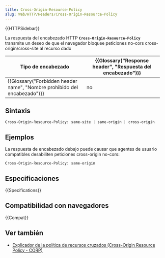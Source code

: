 ```yaml
---
title: Cross-Origin-Resource-Policy
slug: Web/HTTP/Headers/Cross-Origin-Resource-Policy
---
```


{{HTTPSidebar}}

La respuesta del encabezado HTTP **`Cross-Origin-Resource-Policy`** transmite un deseo de que el navegador bloquee peticiones no-cors cross-origin/cross-site al recurso dado

| Tipo de encabezado                                                                               | {{Glossary("Response header", "Respuesta del encabezado")}} |
| ------------------------------------------------------------------------------------------------ | -------------------------------------------------------------------------------- |
| {{Glossary("Forbidden header name", "Nombre prohibido del encabezado")}} | no                                                                               |

## Sintaxis

```
Cross-Origin-Resource-Policy: same-site | same-origin | cross-origin
```

## Ejemplos

La respuesta de encabezado debajo puede causar que agentes de usuario compatibles desabiliten peticiones cross-origin no-cors:

```
Cross-Origin-Resource-Policy: same-origin
```

## Especificaciones

{{Specifications}}

## Compatibilidad con navegadores

{{Compat}}

## Ver también

- [Explicador de la política de recursos cruzados (Cross-Origin Resource Policy - CORP)](</es/docs/Web/HTTP/Cross-Origin_Resource_Policy_(CORP)>)
